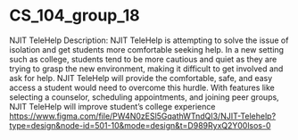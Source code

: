 # CS_104_group_18
NJIT TeleHelp
Description: NJIT TeleHelp is attempting to solve the issue of isolation and get students more comfortable seeking help. In a new setting such as college, students tend to be more cautious and quiet as they are trying to grasp the new environment, making it difficult to get involved and ask for help. NJIT TeleHelp will provide the comfortable, safe, and easy access a student would need to overcome this hurdle. With features like selecting a counselor, scheduling appointments, and joining peer groups, NJIT TeleHelp will improve student’s college experience
https://www.figma.com/file/PW4N0zESl5GqathWTndQI3/NJIT-Telehelp?type=design&node-id=501-10&mode=design&t=D989RyxQ2Y00lsos-0 
